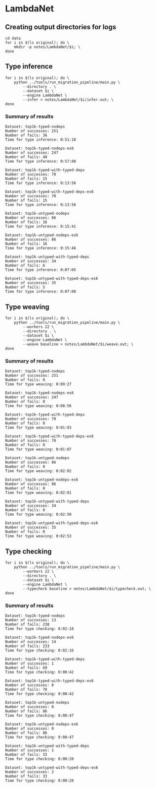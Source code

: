 # LambdaNet

## Creating output directories for logs

    cd data
    for i in $(ls original); do \
        mkdir -p notes/LambdaNet/$i; \
    done

## Type inference

    for i in $(ls original); do \
        python ../tools/run_migration_pipeline/main.py \
            --directory . \
            --dataset $i \
            --engine LambdaNet \
            --infer > notes/LambdaNet/$i/infer.out; \
    done

### Summary of results

```
Dataset: top1k-typed-nodeps
Number of successes: 251
Number of fails: 36
Time for type inference: 0:51:18
```

```
Dataset: top1k-typed-nodeps-es6
Number of successes: 247
Number of fails: 40
Time for type inference: 0:57:08
```

```
Dataset: top1k-typed-with-typed-deps
Number of successes: 70
Number of fails: 15
Time for type inference: 0:13:56
```

```
Dataset: top1k-typed-with-typed-deps-es6
Number of successes: 70
Number of fails: 15
Time for type inference: 0:13:56
```

```
Dataset: top1k-untyped-nodeps
Number of successes: 86
Number of fails: 16
Time for type inference: 0:15:41
```

```
Dataset: top1k-untyped-nodeps-es6
Number of successes: 86
Number of fails: 16
Time for type inference: 0:15:46
```

```
Dataset: top1k-untyped-with-typed-deps
Number of successes: 34
Number of fails: 6
Time for type inference: 0:07:05
```

```
Dataset: top1k-untyped-with-typed-deps-es6
Number of successes: 35
Number of fails: 5
Time for type inference: 0:07:00
```

## Type weaving

    for i in $(ls original); do \
        python ../tools/run_migration_pipeline/main.py \
            --workers 22 \
            --directory . \
            --dataset $i \
            --engine LambdaNet \
            --weave baseline > notes/LambdaNet/$i/weave.out; \
    done

### Summary of results

```
Dataset: top1k-typed-nodeps
Number of successes: 251
Number of fails: 0
Time for type weaving: 0:09:27
```

```
Dataset: top1k-typed-nodeps-es6
Number of successes: 247
Number of fails: 0
Time for type weaving: 0:08:56
```

```
Dataset: top1k-typed-with-typed-deps
Number of successes: 70
Number of fails: 0
Time for type weaving: 0:01:03
```

```
Dataset: top1k-typed-with-typed-deps-es6
Number of successes: 70
Number of fails: 0
Time for type weaving: 0:01:07
```

```
Dataset: top1k-untyped-nodeps
Number of successes: 86
Number of fails: 0
Time for type weaving: 0:02:02
```

```
Dataset: top1k-untyped-nodeps-es6
Number of successes: 86
Number of fails: 0
Time for type weaving: 0:02:01
```

```
Dataset: top1k-untyped-with-typed-deps
Number of successes: 34
Number of fails: 0
Time for type weaving: 0:02:50
```

```
Dataset: top1k-untyped-with-typed-deps-es6
Number of successes: 35
Number of fails: 0
Time for type weaving: 0:02:53
```

## Type checking

    for i in $(ls original); do \
        python ../tools/run_migration_pipeline/main.py \
            --workers 22 \
            --directory . \
            --dataset $i \
            --engine LambdaNet \
            --typecheck baseline > notes/LambdaNet/$i/typecheck.out; \
    done

### Summary of results

```
Dataset: top1k-typed-nodeps
Number of successes: 13
Number of fails: 238
Time for type checking: 0:02:18
```

```
Dataset: top1k-typed-nodeps-es6
Number of successes: 14
Number of fails: 233
Time for type checking: 0:02:16
```

```
Dataset: top1k-typed-with-typed-deps
Number of successes: 1
Number of fails: 69
Time for type checking: 0:00:42
```

```
Dataset: top1k-typed-with-typed-deps-es6
Number of successes: 0
Number of fails: 70
Time for type checking: 0:00:42
```

```
Dataset: top1k-untyped-nodeps
Number of successes: 0
Number of fails: 86
Time for type checking: 0:00:47
```

```
Dataset: top1k-untyped-nodeps-es6
Number of successes: 0
Number of fails: 86
Time for type checking: 0:00:47
```

```
Dataset: top1k-untyped-with-typed-deps
Number of successes: 1
Number of fails: 33
Time for type checking: 0:00:20
```

```
Dataset: top1k-untyped-with-typed-deps-es6
Number of successes: 2
Number of fails: 33
Time for type checking: 0:00:20
```
